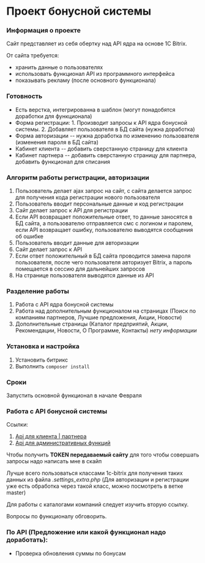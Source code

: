 # Проект бонусной системы

### Информация о проекте

Сайт представляет из себя обертку над API ядра на основе 1C Bitrix.

От сайта требуется:

* хранить данные о пользователях
* использовать функционал API из программного интерфейса
* показывать рекламу (после основного функционала)


### Готовность

* Есть верстка, интегрированна в шаблон (могут понадобятся доработки для функционала)
* Форма регистрации: 1. Производит запросы к API ядра бонусной системы. 2. Добавляет пользователя в БД сайта (нужна доработка)
* Форма авторизации -- нужна доработка по изменению пользователя (изменения пароля в БД сайта)
* Кабинет клиента -- добавить сверстанную страницу для клиента
* Кабинет партнера -- добавить сверстанную страницу для партнера, добавить функционал для списания


### Алгоритм работы регистрации, авторизации

1. Пользователь делает ajax запрос на сайт, с сайта делается запрос для получения кода регистрации нового пользователя
2. Пользователь вводит персональные данные и код регистрации
3. Сайт делает запрос к API для регистрации
4. Если API возвращает положительные ответ, то данные заносятся в БД сайта, а пользователю отправляется смс с логином и паролем, если API возвращает ошибку, пользователю выводятся сообщения об ошибке
5. Пользователь вводит данные для авторизации
6. Сайт делает запрос к API
7. Если ответ положительный в БД сайта проводится замена пароля пользователя, после чего пользователя авторизует Bitrix, а пароль помещается в сессию для дальнейших запросов
8. На странице пользователя выводятся данные из API

### Разделение работы

1. Работа с API ядра бонусной системы
2. Работа над дополнительным функционалом на страницах (Поиск по компаниям партнеров, Лучшие предложения, Акции, Новости)
3. Дополнительные страницы (Каталог предприятий, Акции, Рекомендации, Новости, О Программе, Контакты) *нету информации*


### Установка и настройка

1. Установить битрикс
2. Выполнить ```composer install```


### Сроки

Запустить основной функционал в начале Февраля


### Работа с API бонусной системы

Ссылки:

1. [Api для клиента | партнера](http://docs.clientapi12.apiary.io/)
2. [Api для административных функций](http://docs.system1.apiary.io/)

Чтобы получить **TOKEN передаваемый сайту** для того чтобы совершать запросы надо написать мне в скайп

Лучше всего пользоваться классами 1c-bitrix для получения таких данных из файла *.settings_extra.php* (Для авторизации и регистрации уже есть обработка через такой класс, можно посмотреть в ветке master)

Для работы с каталогами компаний следует изучить вторую ссылку.

Вопросы по функционалу обговорить.

### По API (Предложение или какой функционал надо доработать):

* Проверка обновления суммы по бонусам




